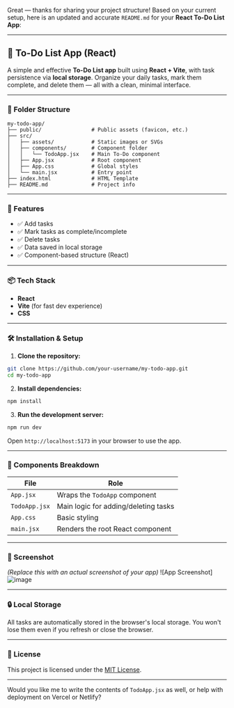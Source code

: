 Great — thanks for sharing your project structure! Based on your current setup, here is an updated and accurate `README.md` for your **React To-Do List App**:

---

## 📝 To-Do List App (React)

A simple and effective **To-Do List app** built using **React + Vite**, with task persistence via **local storage**. Organize your daily tasks, mark them complete, and delete them — all with a clean, minimal interface.

---

### 📁 Folder Structure

```
my-todo-app/
├── public/                # Public assets (favicon, etc.)
├── src/
│   ├── assets/            # Static images or SVGs
│   ├── components/        # Component folder
│   │   └── TodoApp.jsx    # Main To-Do component
│   ├── App.jsx            # Root component
│   ├── App.css            # Global styles
│   └── main.jsx           # Entry point
├── index.html             # HTML Template
├── README.md              # Project info
```

---

### 🚀 Features

* ✅ Add tasks
* ✅ Mark tasks as complete/incomplete
* ✅ Delete tasks
* ✅ Data saved in local storage
* ✅ Component-based structure (React)

---

### 📦 Tech Stack

* **React**
* **Vite** (for fast dev experience)
* **CSS**

---

### 🛠️ Installation & Setup

1. **Clone the repository:**

```bash
git clone https://github.com/your-username/my-todo-app.git
cd my-todo-app
```

2. **Install dependencies:**

```bash
npm install
```

3. **Run the development server:**

```bash
npm run dev
```

Open `http://localhost:5173` in your browser to use the app.

---

### 🧠 Components Breakdown

| File          | Role                                 |
| ------------- | ------------------------------------ |
| `App.jsx`     | Wraps the `TodoApp` component        |
| `TodoApp.jsx` | Main logic for adding/deleting tasks |
| `App.css`     | Basic styling                        |
| `main.jsx`    | Renders the root React component     |

---

### 📸 Screenshot

*(Replace this with an actual screenshot of your app)*
![App Screenshot]![image](https://github.com/user-attachments/assets/2179a727-6adc-4cdd-8410-a0f6e1e19175)


---

### 🔒 Local Storage

All tasks are automatically stored in the browser's local storage. You won't lose them even if you refresh or close the browser.

---

### 📃 License

This project is licensed under the [MIT License](LICENSE).

---

Would you like me to write the contents of `TodoApp.jsx` as well, or help with deployment on Vercel or Netlify?
